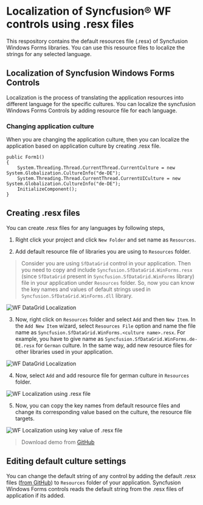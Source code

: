 # Localization of Syncfusion® WF controls using .resx files      

This respository contains the default resources file (.resx) of Syncfusion Windows Forms libraries. You can use this resource files to localize the strings for any selected language.

## Localization of Syncfusion Windows Forms Controls

Localization is the process of translating the application resources into different language for the specific cultures. You can localize the syncfusion Windows Forms Controls by adding resource file for each language.

### Changing application culture

When you are changing the application culture, then you can localize the application based on application culture by creating .resx file.
 
```
public Form1()
{
    System.Threading.Thread.CurrentThread.CurrentCulture = new System.Globalization.CultureInfo("de-DE");
    System.Threading.Thread.CurrentThread.CurrentUICulture = new System.Globalization.CultureInfo("de-DE");
    InitializeComponent();
}
```

## Creating .resx files

You can create .resx files for any languages by following steps,

1) Right click your project and click `New Folder` and set name as `Resources`.

2) Add default resource file of libraries you are using to `Resources` folder.

> Consider you are using `SfDataGrid` control in your application. Then you need to copy and include `Syncfusion.SfDataGrid.WinForms.resx` (since `SfDataGrid` present in `Syncfusion.SfDataGrid.WinForms` library) file in your application under `Resources` folder. So, now you can know the key names and values of default strings used in `Syncfusion.SfDataGrid.WinForms.dll` library.

![WF DataGrid Localization](https://help.syncfusion.com/windowsforms/Localization_images/winforms-default-resx-file.png)

3) Now, right click on `Resources` folder and select `Add` and then `New Item`. In the `Add New Item` wizard, select `Resources File` option and name the file name as `Syncfusion.SfDataGrid.WinForms.<culture name>.resx`. For example, you have to give name as `Syncfusion.SfDataGrid.WinForms.de-DE.resx` for `German` culture. In the same way, add new resource files for other libraries used in your application.

![WF DataGrid Localization](https://help.syncfusion.com/windowsforms/Localization_images/winforms-adding-resource-file.png)

4) Now, select `Add` and add resource file for german culture in `Resources` folder.

![WF Localization using .resx file](https://help.syncfusion.com/windowsforms/Localization_images/winforms-resx-file-to-localize.png)

5) Now, you can copy the key names from default resource files and change its corresponding value based on the culture, the resource file targets.

![WF Localization using key value of .resx file](https://help.syncfusion.com/windowsforms/Localization_images/winforms-localized-resx-file.png)

> Download demo from [GitHub](https://github.com/SyncfusionExamples/winforms-datagrid-localization)

## Editing default culture settings 

You can change the default string of any control by adding the default .resx files ([from GitHub](https://github.com/syncfusion/winforms-controls-localization-resx-files)) to `Resources` folder of your application. Syncfusion Windows Forms controls reads the default string from the .resx files of application if its added. 